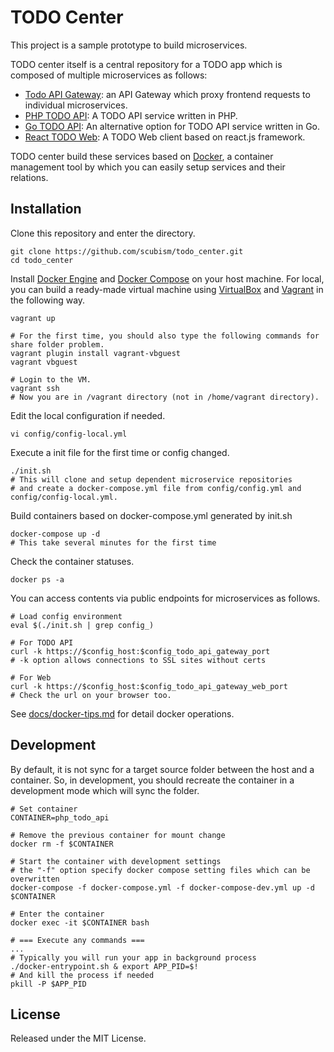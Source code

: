 # TODO Center

This project is a sample prototype to build microservices.

TODO center itself is a central repository for a TODO app which is composed of multiple microservices as follows:

- [Todo API Gateway](https://github.com/scubism/todo_api_gateway.git): an API Gateway which proxy frontend requests to individual microservices.
- [PHP TODO API](https://github.com/scubism/php_todo_api): A TODO API service written in PHP.
- [Go TODO API](https://github.com/scubism/go_todo_api): An alternative option for TODO API service written in Go.
- [React TODO Web](https://github.com/scubism/react_todo_web): A TODO Web client based on react.js framework.

TODO center build these services based on [Docker](https://www.docker.com/), a container management tool by which you can easily setup services and their relations.

## Installation

Clone this repository and enter the directory.

```
git clone https://github.com/scubism/todo_center.git
cd todo_center
```

Install [Docker Engine](https://www.docker.com/products/docker-engine) and [Docker Compose](https://docs.docker.com/compose/) on your host machine. For local, you can build a ready-made virtual machine using [VirtualBox](https://www.virtualbox.org/) and [Vagrant](https://www.vagrantup.com/) in the following way.

```
vagrant up

# For the first time, you should also type the following commands for share folder problem.
vagrant plugin install vagrant-vbguest
vagrant vbguest

# Login to the VM.
vagrant ssh
# Now you are in /vagrant directory (not in /home/vagrant directory).
```

Edit the local configuration if needed.

```
vi config/config-local.yml
```

Execute a init file for the first time or config changed.

```
./init.sh
# This will clone and setup dependent microservice repositories
# and create a docker-compose.yml file from config/config.yml and config/config-local.yml.
```

Build containers based on docker-compose.yml generated by init.sh

```
docker-compose up -d
# This take several minutes for the first time
```

Check the container statuses.

```
docker ps -a
```

You can access contents via public endpoints for microservices as follows.

```
# Load config environment
eval $(./init.sh | grep config_)

# For TODO API
curl -k https://$config_host:$config_todo_api_gateway_port
# -k option allows connections to SSL sites without certs

# For Web
curl -k https://$config_host:$config_todo_api_gateway_web_port
# Check the url on your browser too.
```

See [docs/docker-tips.md](https://github.com/scubism/todo_center/blob/master/docs/docker-tips.md) for detail docker operations.


## Development

By default, it is not sync for a target source folder between the host and a container.
So, in development, you should recreate the container in a development mode which will sync the folder.

```
# Set container
CONTAINER=php_todo_api

# Remove the previous container for mount change
docker rm -f $CONTAINER

# Start the container with development settings
# the "-f" option specify docker compose setting files which can be overwritten
docker-compose -f docker-compose.yml -f docker-compose-dev.yml up -d $CONTAINER

# Enter the container
docker exec -it $CONTAINER bash

# === Execute any commands ===
...
# Typically you will run your app in background process
./docker-entrypoint.sh & export APP_PID=$!
# And kill the process if needed
pkill -P $APP_PID
```

## License

Released under the MIT License.
